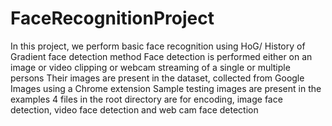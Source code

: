 # FaceRecognitionProject
In this project, we perform basic face recognition using HoG/ History of Gradient face detection method
Face detection is performed either on an image or video clipping or webcam streaming of a single or multiple persons 
Their images are present in the dataset, collected from Google Images using a Chrome extension
Sample testing images are present in the examples
4 files in the root directory are for encoding, image face detection, video face detection and web cam face detection
